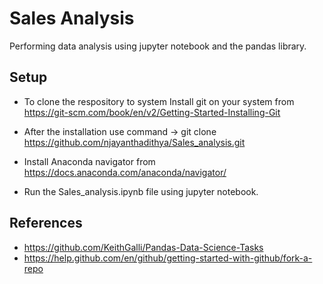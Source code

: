 # Sales Analysis
Performing data analysis using jupyter notebook and the pandas library.

## Setup

* To clone  the respository to system
Install git on your system from 
https://git-scm.com/book/en/v2/Getting-Started-Installing-Git 

*  After the installation use command 
-> git clone https://github.com/njayanthadithya/Sales_analysis.git

* Install Anaconda navigator from https://docs.anaconda.com/anaconda/navigator/

* Run the Sales_analysis.ipynb file using jupyter notebook.

## References
* https://github.com/KeithGalli/Pandas-Data-Science-Tasks
* https://help.github.com/en/github/getting-started-with-github/fork-a-repo

